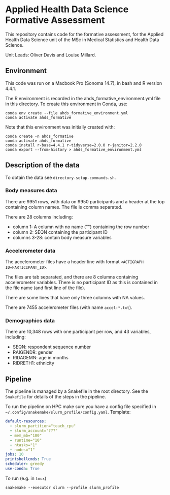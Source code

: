 # Applied Health Data Science Formative Assessment

This repository contains code for the formative assessment, for the Applied Health Data Science unit of the MSc in Medical Statistics and Health Data Science.

Unit Leads: Oliver Davis and Louise Millard.

## Environment

This code was run on a Macbook Pro (Sonoma 14.7), in bash and R version 4.4.1.

The R environment is recorded in the ahds_formative_environment.yml file in this directory. To create this environment in Conda, use:

```
conda env create --file ahds_formative_environment.yml
conda activate ahds_formative
```

Note that this environment was initially created with:

```
conda create -n ahds_formative
conda activate ahds_formative
conda install r-base=4.4.1 r-tidyverse=2.0.0 r-janitor=2.2.0
conda export --from-history > ahds_formative_environment.yml
```

## Description of the data

To obtain the data see `directory-setup-commands.sh`.

### Body measures data

There are 9951 rows, with data on 9950 participants and a header at the top containing column names. The file is comma separated.

There are 28 columns including:
- column 1: A column with no name ("") containing the row number
- column 2: SEQN containing the participant ID
- columns 3-28: contain body measure variables


### Accelerometer data

The accelerometer files have a header line with format `<ACTIGRAPH ID=PARTICIPANT_ID>`.

The files are tab separated, and there are 8 columns containing accelerometer variables. There is no participant ID as this is contained in the file name (and first line of the file).

There are some lines that have only three columns with NA values.

There are 7455 accelerometer files (with name `accel-*.txt`).


### Demographics data

There are 10,348 rows with one participant per row, and 43 variables, including:

- SEQN: respondent sequence number
- RAIGENDR: gender
- RIDAGEMN: age in months
- RIDRETH1: ethnicity


## Pipeline

The pipeline is managed by a Snakefile in the root directory. See the `Snakefile` for details of the steps in the pipeline.

To run the pipeline on HPC make sure you have a config file specified in `~/.config/snakemake/slurm_profile/config.yaml`. Template:

```yaml
default-resources:
  - slurm_partition="teach_cpu"
  - slurm_account="???"
  - mem_mb="100"
  - runtime="10"
  - ntasks="1"
  - nodes="1"
jobs: 10
printshellcmds: True
scheduler: greedy
use-conda: True
```

To run (e.g. in `tmux`)

```
snakemake --executor slurm --profile slurm_profile
```

